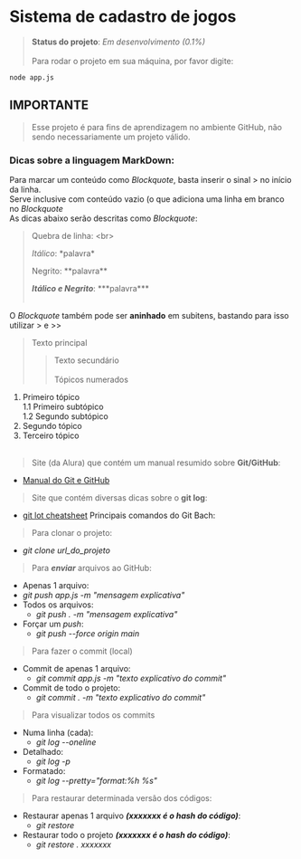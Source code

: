 # Sistema de cadastro de jogos

> **Status do projeto**: *Em desenvolvimento (0.1%)*<br><br>
Para rodar o projeto em sua máquina, por favor digite:
```
node app.js
```
## IMPORTANTE
> Esse projeto é para fins de aprendizagem no ambiente GitHub, não sendo necessariamente um projeto válido.

### Dicas sobre a linguagem MarkDown:
Para marcar um conteúdo como *Blockquote*, basta inserir o sinal \> no início da linha.<br>
Serve inclusive com conteúdo vazio (o que adiciona uma linha em branco no *Blockquote*<br>
As dicas abaixo serão descritas como *Blockquote*:<br>
> Quebra de linha: \<br\> <br>
>
> *Itálico*: \*palavra\*<br>
>
> Negrito: \*\*palavra\*\*<br>
>
> ***Itálico e Negrito***: \*\*\*palavra\*\*\*<br><br>

O *Blockquote* também pode ser **aninhado** em subitens, bastando para isso utilizar \> e \>\><br>
> Texto principal<br>
>> Texto secundário<br><br>
Tópicos numerados
1. Primeiro tópico<br>
  1.1 Primeiro subtópico<br>
  1.2 Segundo subtópico<br>
2. Segundo tópico<br>
3. Terceiro tópico<br><br>

> Site (da Alura) que contém um manual resumido sobre **Git/GitHub**:
  - [Manual do Git e GitHub](https://guilhermeonrails.github.io/manual-do-git-e-github/)

> Site que contém diversas dicas sobre o **git log**:
  - [git lot cheatsheet](https://devhints.io/git-log)
Principais comandos do Git Bach:<br>
> Para clonar o projeto:
- *git clone url_do_projeto*

> Para ***enviar*** arquivos ao GitHub:
-  Apenas 1 arquivo:
  - *git push app.js -m "mensagem explicativa"*
- Todos os arquivos:
  - *git push . -m "mensagem explicativa"*
- Forçar um *push*:
  - *git push --force origin main*

> Para fazer o commit (local)<br>
- Commit de apenas 1 arquivo:
  - *git commit app.js -m "texto explicativo do commit"*
- Commit de todo o projeto:
  - *git commit . -m "texto explicativo do commit"*

> Para visualizar todos os commits<br>
- Numa linha (cada):
  - *git log --oneline*
- Detalhado:
  - *git log -p*
- Formatado:
  - *git log --pretty="format:%h %s"*

> Para restaurar determinada versão dos códigos:<br>
- Restaurar apenas 1 arquivo ***(xxxxxxx é o hash do código)***:
  - *git restore*<br>
- Restaurar todo o projeto ***(xxxxxxx é o hash do código)***:
  - *git restore . xxxxxxx*<br>
